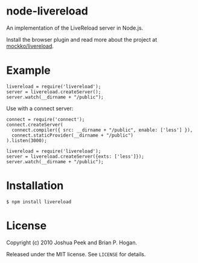 node-livereload
===============

An implementation of the LiveReload server in Node.js.

Install the browser plugin and read more about the project at [mockko/livereload](https://github.com/mockko/livereload).

# Example

    livereload = require('livereload');
    server = livereload.createServer();
    server.watch(__dirname + "/public");

Use with a connect server:

    connect = require('connect');
    connect.createServer(
      connect.compiler({ src: __dirname + "/public", enable: ['less'] }),
      connect.staticProvider(__dirname + "/public")
    ).listen(3000);

    livereload = require('livereload');
    server = livereload.createServer({exts: ['less']});
    server.watch(__dirname + "/public");

# Installation

    $ npm install livereload

# License

Copyright (c) 2010 Joshua Peek and Brian P. Hogan.

Released under the MIT license. See `LICENSE` for details.
